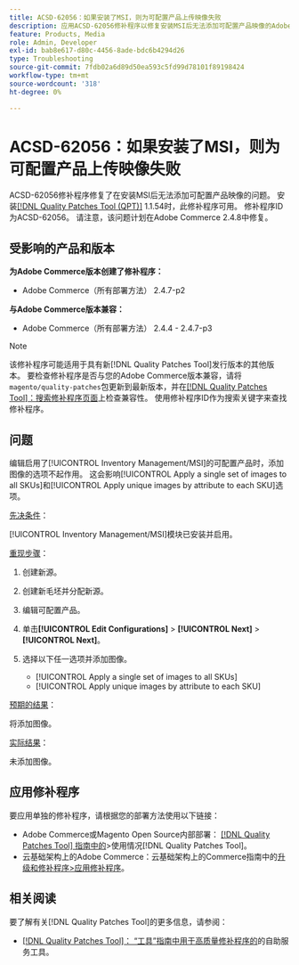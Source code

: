 ```yaml
---
title: ACSD-62056：如果安装了MSI，则为可配置产品上传映像失败
description: 应用ACSD-62056修补程序以修复安装MSI后无法添加可配置产品映像的Adobe Commerce问题。
feature: Products, Media
role: Admin, Developer
exl-id: bab8e617-d80c-4456-8ade-bdc6b4294d26
type: Troubleshooting
source-git-commit: 7fdb02a6d89d50ea593c5fd99d78101f89198424
workflow-type: tm+mt
source-wordcount: '318'
ht-degree: 0%

---
```


# ACSD-62056：如果安装了MSI，则为可配置产品上传映像失败

ACSD-62056修补程序修复了在安装MSI后无法添加可配置产品映像的问题。 安装[[!DNL Quality Patches Tool (QPT)]](/help/tools/quality-patches-tool/quality-patches-tool-to-self-serve-quality-patches.md) 1.1.54时，此修补程序可用。 修补程序ID为ACSD-62056。 请注意，该问题计划在Adobe Commerce 2.4.8中修复。

## 受影响的产品和版本

**为Adobe Commerce版本创建了修补程序：**

* Adobe Commerce（所有部署方法） 2.4.7-p2

**与Adobe Commerce版本兼容：**

* Adobe Commerce（所有部署方法） 2.4.4 - 2.4.7-p3

>[!NOTE]
>
>该修补程序可能适用于具有新[!DNL Quality Patches Tool]发行版本的其他版本。 要检查修补程序是否与您的Adobe Commerce版本兼容，请将`magento/quality-patches`包更新到最新版本，并在[[!DNL Quality Patches Tool]：搜索修补程序页面](https://experienceleague.adobe.com/tools/commerce-quality-patches/index.html)上检查兼容性。 使用修补程序ID作为搜索关键字来查找修补程序。

## 问题

编辑启用了[!UICONTROL Inventory Management/MSI]的可配置产品时，添加图像的选项不起作用。 这会影响[!UICONTROL Apply a single set of images to all SKUs]和[!UICONTROL Apply unique images by attribute to each SKU]选项。

<u>先决条件</u>：

[!UICONTROL Inventory Management/MSI]模块已安装并启用。

<u>重现步骤</u>：

1. 创建新源。
1. 创建新毛坯并分配新源。
1. 编辑可配置产品。
1. 单击&#x200B;**[!UICONTROL Edit Configurations]** > **[!UICONTROL Next]** > **[!UICONTROL Next]**。
1. 选择以下任一选项并添加图像。

   * [!UICONTROL Apply a single set of images to all SKUs]
   * [!UICONTROL Apply unique images by attribute to each SKU]

<u>预期的结果</u>：

将添加图像。

<u>实际结果</u>：

未添加图像。

## 应用修补程序

要应用单独的修补程序，请根据您的部署方法使用以下链接：

* Adobe Commerce或Magento Open Source内部部署： [[!DNL Quality Patches Tool] 指南中的](/help/tools/quality-patches-tool/usage.md)>使用情况[!DNL Quality Patches Tool]。
* 云基础架构上的Adobe Commerce：云基础架构上的Commerce指南中的[升级和修补程序>应用修补程序](https://experienceleague.adobe.com/docs/commerce-cloud-service/user-guide/develop/upgrade/apply-patches.html)。

## 相关阅读

要了解有关[!DNL Quality Patches Tool]的更多信息，请参阅：

* [[!DNL Quality Patches Tool]： “工具”指南中用于高质量修补程序的](/help/tools/quality-patches-tool/quality-patches-tool-to-self-serve-quality-patches.md)的自助服务工具。
